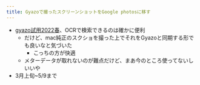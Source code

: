```yaml
---
title: Gyazoで撮ったスクリーンショットをGoogle photosに移す
---
```


* [gyazo試用2022春](gyazo%E8%A9%A6%E7%94%A82022%E6%98%A5.md)、OCRで検索できるのは確かに便利
  * だけど、mac純正のスクショを撮った上でそれをGyazoと同期する形でも良いなと気づいた
    * こっちの方が快適
  * メターデータが取れないのが難点だけど、まあ今のところ使ってないしいいや
* 3月上旬~5/9まで
